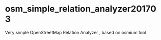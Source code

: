 # osm_simple_relation_analyzer201703
Very simple OpenStreetMap Relation Analyzer , based on osmium tool 
